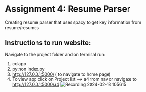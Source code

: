 # Assignment 4:  Resume Parser

Creating resume parser that uses spacy to get key information from resume/resumes

## Instructions to run website:
Navigate to the project folder and on terminal run: 
1. cd app
2. python index.py
3. http://127.0.0.1:5000/ ( to navigate to home page)
4. To view app click on Project list --> a4 from nav or navigate to http://127.0.0.1:5000/a4
![Recording 2024-02-13 105615](https://github.com/Rakshya8/NLP_Assignments/assets/45217500/15d5abcc-2dc5-4769-b137-e2d2ae0aa091)



   
